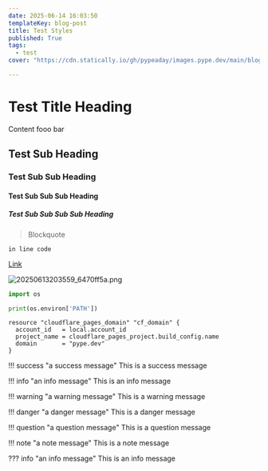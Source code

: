 ```yaml
---
date: 2025-06-14 16:03:50
templateKey: blog-post
title: Test Styles
published: True
tags:
  - test
cover: "https://cdn.statically.io/gh/pypeaday/images.pype.dev/main/blog-media/20250614005154_0b476df6.png"

---
```



# Test Title Heading

Content fooo bar

## Test Sub Heading

### Test Sub Sub Heading

#### Test Sub Sub Sub Heading

##### Test Sub Sub Sub Sub Heading


> Blockquote

`in line code`

[Link](https://pype.dev)

![20250613203559_6470ff5a.png](https://cdn.statically.io/gh/pypeaday/images.pype.dev/main/blog-media/20250613203559_6470ff5a.png)

```python
import os

print(os.environ['PATH'])
```

```hcl
resource "cloudflare_pages_domain" "cf_domain" {
  account_id   = local.account_id
  project_name = cloudflare_pages_project.build_config.name
  domain       = "pype.dev"
}
```

!!! success "a success message"
    This is a success message

!!! info "an info message"
    This is an info message

!!! warning "a warning message"
    This is a warning message

!!! danger "a danger message"
    This is a danger message

!!! question "a question message"
    This is a question message

!!! note "a note message"
    This is a note message

??? info "an info message"
    This is an info message